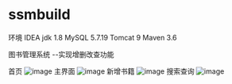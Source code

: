 # ssmbuild
环境 
IDEA
jdk 1.8
MySQL 5.7.19
Tomcat 9
Maven 3.6

图书管理系统 --实现增删改查功能

首页
![image](https://user-images.githubusercontent.com/64136561/156284005-21b86c25-b60e-43b8-bd83-8d1a4503a2d3.png)
主界面
![image](https://user-images.githubusercontent.com/64136561/156284067-02d41a8d-38d3-40da-b342-3c641f94b587.png)
新增书籍
![image](https://user-images.githubusercontent.com/64136561/156284139-0873061b-d169-4b11-af3a-0b4b4c8edf92.png)
搜索查询
![image](https://user-images.githubusercontent.com/64136561/156284212-3d3a7ae8-9c30-433b-8c62-9db60cb40d1c.png)
